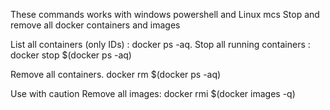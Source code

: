 These commands works with windows powershell and Linux mcs
Stop and remove all docker containers and images

List all containers (only IDs) : docker ps -aq.
Stop all running containers : docker stop $(docker ps -aq)

Remove all containers. docker rm $(docker ps -aq)

Use with caution
Remove all images:  docker rmi $(docker images -q)